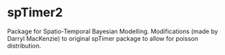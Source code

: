 # spTimer2 
Package for Spatio-Temporal Bayesian Modelling. Modifications (made by Darryl MacKenzie) to original spTimer package to allow for poisson distribution. 
